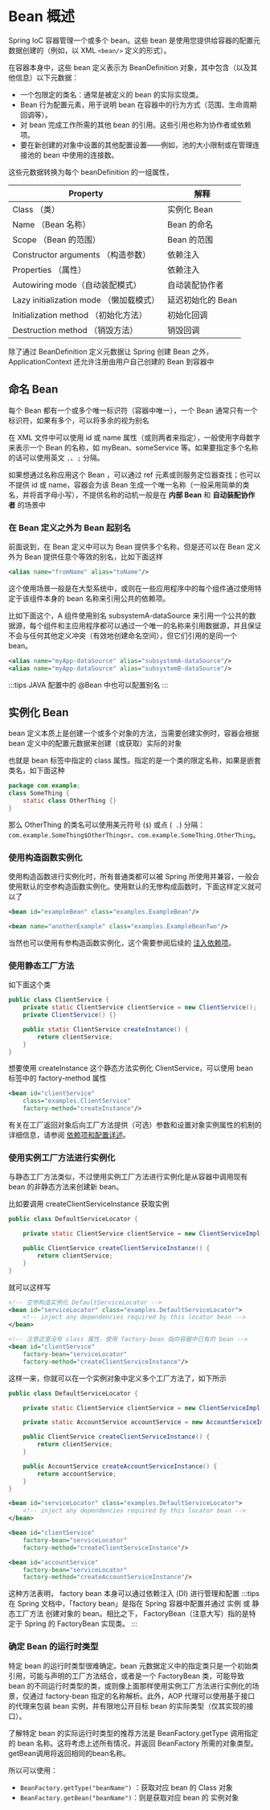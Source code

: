 # Bean 概述

Spring IoC 容器管理一个或多个 bean。这些 bean 是使用您提供给容器的配置元数据创建的（例如，以 XML `<bean/>` 定义的形式）。

在容器本身中，这些 bean 定义表示为 BeanDefinition 对象，其中包含（以及其他信息）以下元数据：

- 一个包限定的类名：通常是被定义的 bean 的实际实现类。
- Bean 行为配置元素，用于说明 bean 在容器中的行为方式（范围、生命周期回调等）。
- 对 bean 完成工作所需的其他 bean 的引用。这些引用也称为协作者或依赖项。
- 要在新创建的对象中设置的其他配置设置——例如，池的大小限制或在管理连接池的 bean 中使用的连接数。

这些元数据转换为每个 beanDefinition 的一组属性，

| **Property** | **解释** |
| --- | --- |
| Class （类） | 实例化 Bean |
| Name （Bean 名称） | Bean 的命名 |
| Scope （Bean 的范围） | Bean 的范围 |
| Constructor arguments （构造参数） | 依赖注入 |
| Properties （属性） | 依赖注入 |
| Autowiring mode（自动装配模式） | 自动装配协作者 |
| Lazy initialization mode （懒加载模式） | 延迟初始化的 Bean |
| Initialization method （初始化方法） | 初始化回调 |
| Destruction method （销毁方法） | 销毁回调 |

除了通过 BeanDefinition 定义元数据让 Spring 创建 Bean 之外，ApplicationContext 还允许注册由用户自己创建的 Bean 到容器中

<a name="DIxQ6"></a>
## 命名 Bean

每个 Bean 都有一个或多个唯一标识符（容器中唯一），一个 Bean 通常只有一个标识符，如果有多个，可以将多余的视为别名

在 XML 文件中可以使用 id 或 name 属性（或则两者来指定），一般使用字母数字来表示一个 Bean 的名称，如 myBean、someService 等。如果要指定多个名称的话可以使用英文 `,`、`;` 分隔。

如果想通过名称应用这个 Bean ，可以通过 ref 元素或则服务定位器查找；也可以不提供 id 或  name，容器会为该 Bean 生成一个唯一名称（一般采用简单的类名，并将首字母小写），不提供名称的动机一般是在 **内部 Bean** 和 **自动装配协作者** 的场景中

<a name="pIMmh"></a>
### 在 Bean 定义之外为 Bean 起别名

前面说到，在 Bean 定义中可以为 Bean 提供多个名称，但是还可以在 Bean 定义外为 Bean 提供任意个等效的别名，比如下面这样
```xml
<alias name="fromName" alias="toName"/>
```
这个使用场景一般是在大型系统中，或则在一些应用程序中的每个组件通过使用特定于该组件本身的 bean 名称来引用公共的依赖项。

比如下面这个，A 组件使用别名 subsystemA-dataSource 来引用一个公共的数据源，每个组件和主应用程序都可以通过一个唯一的名称来引用数据源，并且保证不会与任何其他定义冲突（有效地创建命名空间），但它们引用的是同一个 bean。
```xml
<alias name="myApp-dataSource" alias="subsystemA-dataSource"/>
<alias name="myApp-dataSource" alias="subsystemB-dataSource"/>
```
:::tips
JAVA 配置中的 @Bean 中也可以配置别名
:::

<a name="pR4Oe"></a>
## 实例化 Bean

bean 定义本质上是创建一个或多个对象的方法，当需要创建实例时，容器会根据 bean 定义中的配置元数据来创建（或获取）实际的对象

也就是 bean 标签中指定的 class 属性。指定的是一个类的限定名称，如果是嵌套类名，如下面这种
```java
package com.example;
class SomeThing {
	static class OtherThing {}
} 
```
那么 OtherThing 的类名可以使用美元符号 (`$`) 或点 (` .`) 分隔： `com.example.SomeThing$OtherThingor`、`com.example.SomeThing.OtherThing`。

<a name="dbLiZ"></a>
### 使用构造函数实例化

使用构造函数进行实例化时，所有普通类都可以被 Spring 所使用并兼容，一般会使用默认的空参构造函数实例化。使用默认的无惨构成函数时，下面这样定义就可以了
```xml
<bean id="exampleBean" class="examples.ExampleBean"/>

<bean name="anotherExample" class="examples.ExampleBeanTwo"/>
```

当然也可以使用有参构造函数实例化，这个需要参阅后续的 [注入依赖项](https://docs.spring.io/spring-framework/docs/current/reference/html/core.html#beans-factory-collaborators)。

<a name="pmqnP"></a>
### 使用静态工厂方法

如下面这个类
```java
public class ClientService {
    private static ClientService clientService = new ClientService();
    private ClientService() {}

    public static ClientService createInstance() {
        return clientService;
    }
}
```
想要使用 createInstance 这个静态方法实例化 ClientService，可以使用 bean 标签中的 factory-method 属性
```xml
<bean id="clientService"
    class="examples.ClientService"
    factory-method="createInstance"/>
```
有关在工厂返回对象后向工厂方法提供（可选）参数和设置对象实例属性的机制的详细信息，请参阅 [依赖项和配置详述](https://docs.spring.io/spring-framework/docs/current/reference/html/core.html#beans-factory-properties-detailed)。

<a name="PlScu"></a>
### 使用实例工厂方法进行实例化

与静态工厂方法类似，不过使用实例工厂方法进行实例化是从容器中调用现有 bean 的非静态方法来创建新 bean。

比如要调用 createClientServiceInstance 获取实例
```java
public class DefaultServiceLocator {

    private static ClientService clientService = new ClientServiceImpl();

    public ClientService createClientServiceInstance() {
        return clientService;
    }
}
```
就可以这样写
```xml
<!-- 空参构造实例化 DefaultServiceLocator -->
<bean id="serviceLocator" class="examples.DefaultServiceLocator">
    <!-- inject any dependencies required by this locator bean -->
</bean>

<!-- 注意这里没有 class 属性，使用 factory-bean 指向容器中已有的 bean -->
<bean id="clientService"
    factory-bean="serviceLocator"
    factory-method="createClientServiceInstance"/>
```
这样一来，你就可以在一个实例对象中定义多个工厂方法了，如下所示
```java
public class DefaultServiceLocator {

    private static ClientService clientService = new ClientServiceImpl();

    private static AccountService accountService = new AccountServiceImpl();

    public ClientService createClientServiceInstance() {
        return clientService;
    }

    public AccountService createAccountServiceInstance() {
        return accountService;
    }
}
```
```xml
<bean id="serviceLocator" class="examples.DefaultServiceLocator">
    <!-- inject any dependencies required by this locator bean -->
</bean>

<bean id="clientService"
    factory-bean="serviceLocator"
    factory-method="createClientServiceInstance"/>

<bean id="accountService"
    factory-bean="serviceLocator"
    factory-method="createAccountServiceInstance"/>
```
这种方法表明， factory bean 本身可以通过依赖注入 (DI) 进行管理和配置
:::tips
在 Spring 文档中，「factory bean」是指在 Spring 容器中配置并通过 实例 或 静态工厂方法 创建对象的 bean。相比之下， FactoryBean（注意大写）指的是特定于 Spring 的 FactoryBean 实现类。
:::

<a name="TIJDl"></a>
### 确定 Bean 的运行时类型

特定 bean 的运行时类型很难确定。bean 元数据定义中的指定类只是一个初始类引用，可能与声明的工厂方法结合，或者是一个 FactoryBean 类，可能导致 bean 的不同运行时类型的类，或则像上面那样使用实例工厂方法进行实例化的场景，仅通过 factory-bean 指定的名称解析。此外，AOP 代理可以使用基于接口的代理来包装 bean 实例，并有限地公开目标 bean 的实际类型（仅其实现的接口）。

了解特定 bean 的实际运行时类型的推荐方法是 BeanFactory.getType 调用指定的 bean 名称。这将考虑上述所有情况，并返回 BeanFactory 所需的对象类型。getBean调用将返回相同的bean名称。

所以可以使用：

- `BeanFactory.getType("beanName")` ：获取对应 bean 的 Class 对象
- `BeanFactory.getBean("beanName")`：则是获取对应 bean 的 实例对象
